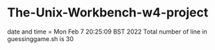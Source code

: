 # The-Unix-Workbench-w4-project
date and time = Mon Feb  7 20:25:09 BST 2022
Total number of line in guessinggame.sh is 30
